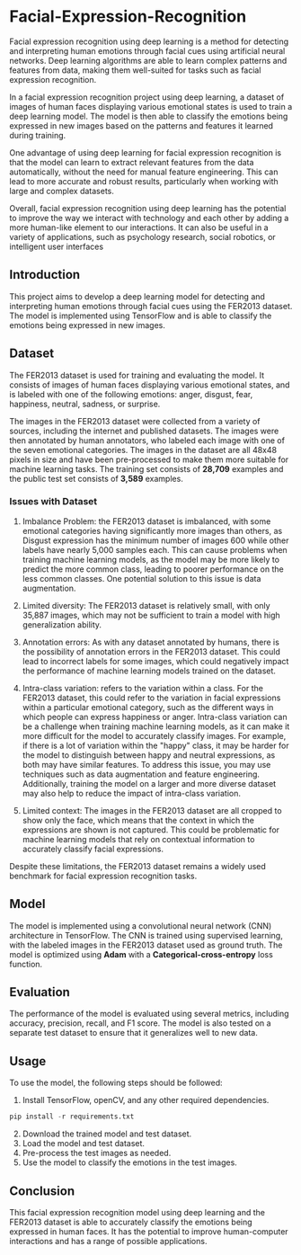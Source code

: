 # Facial-Expression-Recognition
Facial expression recognition using deep learning is a method for detecting and interpreting human emotions through facial cues using artificial neural networks. Deep learning algorithms are able to learn complex patterns and features from data, making them well-suited for tasks such as facial expression recognition.

In a facial expression recognition project using deep learning, a dataset of images of human faces displaying various emotional states is used to train a deep learning model. The model is then able to classify the emotions being expressed in new images based on the patterns and features it learned during training.

One advantage of using deep learning for facial expression recognition is that the model can learn to extract relevant features from the data automatically, without the need for manual feature engineering. This can lead to more accurate and robust results, particularly when working with large and complex datasets.

Overall, facial expression recognition using deep learning has the potential to improve the way we interact with technology and each other by adding a more human-like element to our interactions. It can also be useful in a variety of applications, such as psychology research, social robotics, or intelligent user interfaces

## Introduction
This project aims to develop a deep learning model for detecting and interpreting human emotions through facial cues using the FER2013 dataset. The model is implemented using TensorFlow and is able to classify the emotions being expressed in new images.

## Dataset
The FER2013 dataset is used for training and evaluating the model. It consists of images of human faces displaying various emotional states, and is labeled with one of the following emotions: anger, disgust, fear, happiness, neutral, sadness, or surprise.

The images in the FER2013 dataset were collected from a variety of sources, including the internet and published datasets. The images were then annotated by human annotators, who labeled each image with one of the seven emotional categories. The images in the dataset are all 48x48 pixels in size and have been pre-processed to make them more suitable for machine learning tasks. The training set consists of **28,709** examples and the public test set consists of **3,589** examples.

### Issues with Dataset


1. Imbalance Problem: the FER2013 dataset is imbalanced, with some emotional categories having significantly more images than others, as Disgust expression has the minimum number of images 600 while other labels have nearly 5,000 samples each. This can cause problems when training machine learning models, as the model may be more likely to predict the more common class, leading to poorer performance on the less common classes. One potential solution to this issue is data augmentation.

2. Limited diversity: The FER2013 dataset is relatively small, with only 35,887 images, which may not be sufficient to train a model with high generalization ability. 

3. Annotation errors: As with any dataset annotated by humans, there is the possibility of annotation errors in the FER2013 dataset. This could lead to incorrect labels for some images, which could negatively impact the performance of machine learning models trained on the dataset.

4. Intra-class variation: refers to the variation within a class. For the FER2013 dataset, this could refer to the variation in facial expressions within a particular emotional category, such as the different ways in which people can express happiness or anger. Intra-class variation can be a challenge when training machine learning models, as it can make it more difficult for the model to accurately classify images. For example, if there is a lot of variation within the "happy" class, it may be harder for the model to distinguish between happy and neutral expressions, as both may have similar features. To address this issue, you may use techniques such as data augmentation and feature engineering. Additionally, training the model on a larger and more diverse dataset may also help to reduce the impact of intra-class variation.

5. Limited context: The images in the FER2013 dataset are all cropped to show only the face, which means that the context in which the expressions are shown is not captured. This could be problematic for machine learning models that rely on contextual information to accurately classify facial expressions.

Despite these limitations, the FER2013 dataset remains a widely used benchmark for facial expression recognition tasks.

## Model
The model is implemented using a convolutional neural network (CNN) architecture in TensorFlow. The CNN is trained using supervised learning, with the labeled images in the FER2013 dataset used as ground truth. The model is optimized using **Adam** with a **Categorical-cross-entropy** loss function.

## Evaluation
The performance of the model is evaluated using several metrics, including accuracy, precision, recall, and F1 score. The model is also tested on a separate test dataset to ensure that it generalizes well to new data.

## Usage
To use the model, the following steps should be followed:

1. Install TensorFlow, openCV, and any other required dependencies.
```python
pip install -r requirements.txt
```
2. Download the trained model and test dataset.
3. Load the model and test dataset.
4. Pre-process the test images as needed.
5. Use the model to classify the emotions in the test images.

## Conclusion
This facial expression recognition model using deep learning and the FER2013 dataset is able to accurately classify the emotions being expressed in human faces. It has the potential to improve human-computer interactions and has a range of possible applications.
